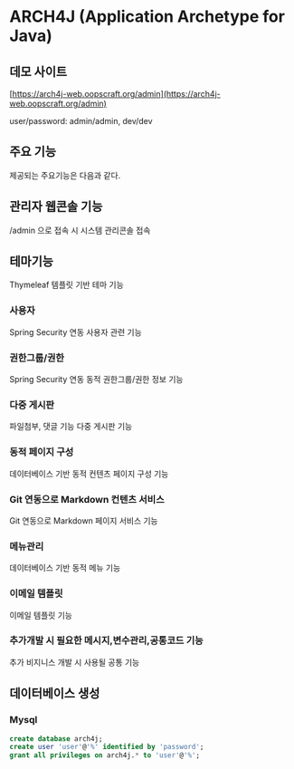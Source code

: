 # ARCH4J (Application Archetype for Java) 

## 데모 사이트

[https://arch4j-web.oopscraft.org/admin](https://arch4j-web.oopscraft.org/admin)

user/password: admin/admin, dev/dev

## 주요 기능

제공되는 주요기능은 다음과 같다.

## 관리자 웹콘솔 기능

/admin 으로 접속 시 시스템 관리콘솔 접속

## 테마기능

Thymeleaf 템플릿 기반 테마 기능

### 사용자

Spring Security 연동 사용자 관련 기능

### 권한그룹/권한

Spring Security 연동 동적 권한그룹/권한 정보 기능

### 다중 게시판

파일첨부, 댓글 기능 다중 게시판 기능

### 동적 페이지 구성

데이터베이스 기반 동적 컨텐츠 페이지 구성 기능

### Git 연동으로 Markdown 컨텐츠 서비스

Git 연동으로 Markdown 페이지 서비스 기능

### 메뉴관리

데이터베이스 기반 동적 메뉴 기능

### 이메일 템플릿 

이메일 템플릿 기능

### 추가개발 시 필요한 메시지,변수관리,공통코드 기능

추가 비지니스 개발 시 사용될 공통 기능


## 데이터베이스 생성 

### Mysql
```sql
create database arch4j;
create user 'user'@'%' identified by 'password';
grant all privileges on arch4j.* to 'user'@'%';
```


